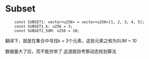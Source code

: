 # Subset


```
    const SUBSET1: vector<u256> = vector<u256>[1, 2, 3, 4, 5];
    const SUBSET1_k: u256 = 3;
    const SUBSET1_SUM: u256 = 10;
```
翻译下，就是在集合中寻找k = 3个元素，这些元素之和为SUM = 10

数据量大了后，究不能穷举了.这道题目考察动态规划算法   
